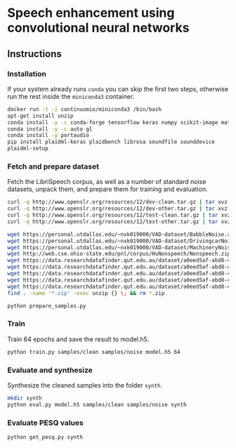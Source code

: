 # Speech enhancement using convolutional neural networks

## Instructions

### Installation
If your system already runs `conda` you can skip the first two steps, otherwise run
the rest inside the `miniconda3` container.

```bash
docker run -t -i continuumio/miniconda3 /bin/bash
apt-get install unzip
conda install -y -c conda-forge tensorflow keras numpy scikit-image matplotlib libsndfile alsa-lib
conda install -y -c auto gl
conda install -y portaudio
pip install plaidml-keras plaidbench librosa soundfile sounddevice
plaidml-setup
```

### Fetch and prepare dataset
Fetch the LibriSpeech corpus, as well as a number of standard noise datasets,
unpack them, and prepare them for training and evaluation.

```bash
curl -q http://www.openslr.org/resources/12/dev-clean.tar.gz | tar xvz
curl -q http://www.openslr.org/resources/12/dev-other.tar.gz | tar xvz
curl -q http://www.openslr.org/resources/12/test-clean.tar.gz | tar xvz
curl -q http://www.openslr.org/resources/12/test-other.tar.gz | tar xvz

wget https://personal.utdallas.edu/~nxk019000/VAD-dataset/BabbleNoise.zip
wget https://personal.utdallas.edu/~nxk019000/VAD-dataset/DrivingcarNoise.zip
wget https://personal.utdallas.edu/~nxk019000/VAD-dataset/MachineryNoise.zip
wget http://web.cse.ohio-state.edu/pnl/corpus/HuNonspeech/Nonspeech.zip
wget https://data.researchdatafinder.qut.edu.au/dataset/a0eed5af-abd8-441b-b14a-8e064bc3d732/resource/9b0f10ed-e3f5-40e7-b503-73c2943abfb1/download/qutnoisecafe.zip
wget https://data.researchdatafinder.qut.edu.au/dataset/a0eed5af-abd8-441b-b14a-8e064bc3d732/resource/7412452a-92e9-4612-9d9a-6b00f167dc15/download/qutnoisecar.zip
wget https://data.researchdatafinder.qut.edu.au/dataset/a0eed5af-abd8-441b-b14a-8e064bc3d732/resource/35cd737a-e6ad-4173-9aee-a1768e864532/download/qutnoisehome.zip
wget https://data.researchdatafinder.qut.edu.au/dataset/a0eed5af-abd8-441b-b14a-8e064bc3d732/resource/164d38a5-c08e-4e20-8272-793534eb10c7/download/qutnoisereverb.zip
wget https://data.researchdatafinder.qut.edu.au/dataset/a0eed5af-abd8-441b-b14a-8e064bc3d732/resource/10eeceae-9f0c-4556-b33a-dcf35c4f4db9/download/qutnoisestreet.zip
find . -name '*.zip' -exec unzip {} \; && rm *.zip

python prepare_samples.py
```

### Train
Train 64 epochs and save the result to model.h5.

```bash
python train.py samples/clean samples/noise model.h5 64
```

### Evaluate and synthesize
Synthesize the cleaned samples into the folder `synth`.

```bash
mkdir synth
python eval.py model.h5 samples/clean samples/noise synth
```

### Evaluate PESQ values
```bash
python get_pesq.py synth
```
